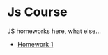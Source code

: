 # Js Course
JS homeworks here, what else...

- [Homework 1](https://github.com/Adeon18/Cringe/tree/hw_1)